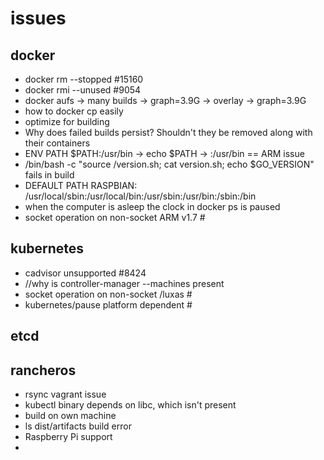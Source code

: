# issues

## docker
 - docker rm --stopped #15160
 - docker rmi --unused #9054
 - docker aufs -> many builds -> graph=3.9G -> overlay -> graph=3.9G
 - how to docker cp easily
 - optimize for building
 - Why does failed builds persist? Shouldn't they be removed along with their containers
 - ENV PATH $PATH:/usr/bin -> echo $PATH -> :/usr/bin == ARM issue
 -  /bin/bash -c "source /version.sh; cat version.sh; echo $GO_VERSION" fails in build
 - DEFAULT PATH RASPBIAN: /usr/local/sbin:/usr/local/bin:/usr/sbin:/usr/bin:/sbin:/bin
 - when the computer is asleep the clock in docker ps is paused
 - socket operation on non-socket ARM v1.7 #


## kubernetes
 - cadvisor unsupported #8424
 - //why is controller-manager --machines present
 - socket operation on non-socket /luxas #
 - kubernetes/pause platform dependent #




## etcd




## rancheros
 - rsync vagrant issue
 - kubectl binary depends on libc, which isn't present
 - build on own machine
 - ls dist/artifacts build error
 - Raspberry Pi support
 - 


